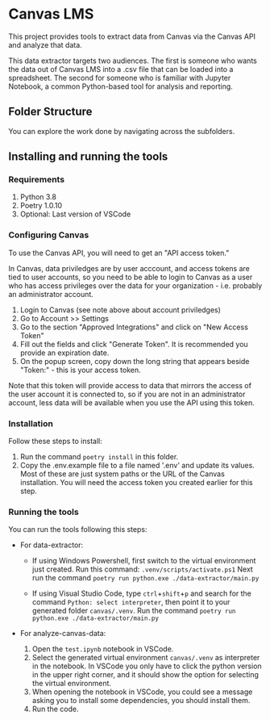 # Canvas LMS

This project provides tools to extract data from Canvas via the Canvas API 
and analyze that data.

This data extractor targets two audiences. The first is someone who wants
the data out of Canvas LMS into a .csv file that can be loaded into a
spreadsheet. The second for someone who is familiar with Jupyter Notebook, a
common Python-based tool for analysis and reporting.

## Folder Structure

You can explore the work done by navigating across the subfolders.

## Installing and running the tools

### Requirements

1. Python 3.8
1. Poetry 1.0.10
1. Optional: Last version of VSCode

### Configuring Canvas

To use the Canvas API, you will need to get an "API access token." 

In Canvas, data priviledges are by user acccount, and access tokens are tied to user accounts, so you need to be able to login to Canvas as a user who has access privileges over the data for your organization - i.e. probably an administrator account.

  1. Login to Canvas (see note above about account priviledges)
  2. Go to Account >> Settings
  3. Go to the section "Approved Integrations" and click on "New Access Token"
  4. Fill out the fields and click "Generate Token". It is recommended you provide an expiration date.
  5. On the popup screen, copy down the long string that appears beside "Token:" - this is your access token.

Note that this token will provide access to data that mirrors the access of the user account it is connected to, so if you are not in an administrator account, less data will be available when you use the API using this token.   

### Installation

Follow these steps to install:

1. Run the command `poetry install` in this folder.
2. Copy the .env.example file to a file named '.env' and update its values. Most of these are just system paths or the URL of the Canvas installation. You will need the access token you created earlier for this step.


### Running the tools

You can run the tools following this steps:

-   For data-extractor:

    -   If using Windows Powershell, first switch to the virtual environment just created. Run this command: `.venv/scripts/activate.ps1`
    Next run the command `poetry run python.exe ./data-extractor/main.py`

    - If using  Visual Studio Code, type `ctrl`+`shift`+`p` and search for the command `Python: select interpreter`, then point it to your generated folder `canvas/.venv`.
    Run the command `poetry run python.exe ./data-extractor/main.py`

-   For analyze-canvas-data:
    1. Open the `test.ipynb` notebook in VSCode.
    1. Select the generated virtual environment `canvas/.venv` as interpreter in
       the notebook. In VSCode you only have to click the python version in the
       upper right corner, and it should show the option for selecting the
       virtual environment.
    1. When opening the notebook in VSCode, you could see a message asking you
       to install some dependencies, you should install them.
    1. Run the code.
